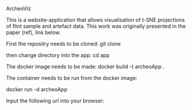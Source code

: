 ArcheoViz


This is a website-application that allows visualisation of t-SNE projections of flint sample and artefact data. This work was originally presented in the paper (ref), link below. 


First the repositry needs to be cloned:
git clone

then change directory into the app:
cd app

The docker image needs to be made:
docker build -t archeoApp .

The container needs to be run from the docker image:

docker run -d archeoApp 

Input the following  url into your browser:










